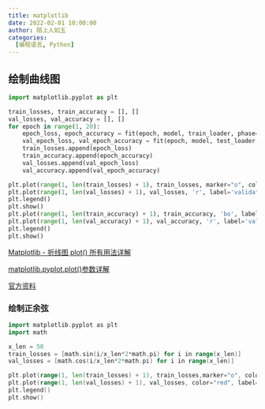 ```yaml
---
title: matplotlib
date: 2022-02-01 10:00:00
author: 陌上人如玉
categories:
  [编程语言, Python]
---
```


## 绘制曲线图

```Python
import matplotlib.pyplot as plt

train_losses, train_accuracy = [], []
val_losses, val_accuracy = [], []
for epoch in range(1, 20):
    epoch_loss, epoch_accuracy = fit(epoch, model, train_loader, phase='training')
    val_epoch_loss, val_epoch_accuracy = fit(epoch, model, test_loader, phase='validation')
    train_losses.append(epoch_loss)
    train_accuracy.append(epoch_accuracy)
    val_losses.append(val_epoch_loss)
    val_accuracy.append(val_epoch_accuracy)

plt.plot(range(1, len(train_losses) + 1), train_losses, marker="o", color="blue", label='training loss')
plt.plot(range(1, len(val_losses) + 1), val_losses, 'r', label='validation loss')
plt.legend() 
plt.show()
plt.plot(range(1, len(train_accuracy) + 1), train_accuracy, 'bo', label='train accuracy')
plt.plot(range(1, len(val_accuracy) + 1), val_accuracy, 'r', label='val accuracy')
plt.legend()
plt.show()
```

[Matplotlib - 折线图 plot() 所有用法详解](https://blog.csdn.net/weixin_40683253/article/details/87376085)

[matplotlib.pyplot.plot()参数详解](https://blog.csdn.net/sinat_36219858/article/details/79800460)

[官方资料](https://matplotlib.org/stable/api/_as_gen/matplotlib.pyplot.plot.html)

### 绘制正余弦

```Go
import matplotlib.pyplot as plt
import math

x_len = 50
train_losses = [math.sin(i/x_len*2*math.pi) for i in range(x_len)]
val_losses = [math.cos(i/x_len*2*math.pi) for i in range(x_len)]

plt.plot(range(1, len(train_losses) + 1), train_losses,marker="o", color="blue", lineStyle="-", label='training loss')
plt.plot(range(1, len(val_losses) + 1), val_losses, color="red", label='validation loss')
plt.legend()
plt.show()
```
